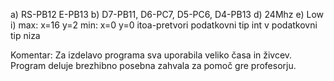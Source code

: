 a) RS-PB12  E-PB13
b) D7-PB11, D6-PC7, D5-PC6, D4-PB13
d) 24Mhz
e) Low
i) max: x=16 y=2  min: x=0 y=0
itoa-pretvori podatkovni tip int v podatkovni tip niza


Komentar:
Za izdelavo programa sva uporabila veliko časa in živcev. Program deluje brezhibno posebna zahvala za pomoč gre profesorju.
